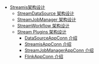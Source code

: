 * [Streamis架构设计](README.md)
    * [StreamDataSource 架构设计]()
    * [StreamJobManager 架构设计]()
    * [StreamWorkflow 架构设计]()
    * [Stream Plugins 架构设计]()
        * [DataSourceAppConn 介绍]()
        * [StreamisAppConn 介绍]()
        * [StreamJobManagerAppConn 介绍]()
        * [FlinkAppConn 介绍]()